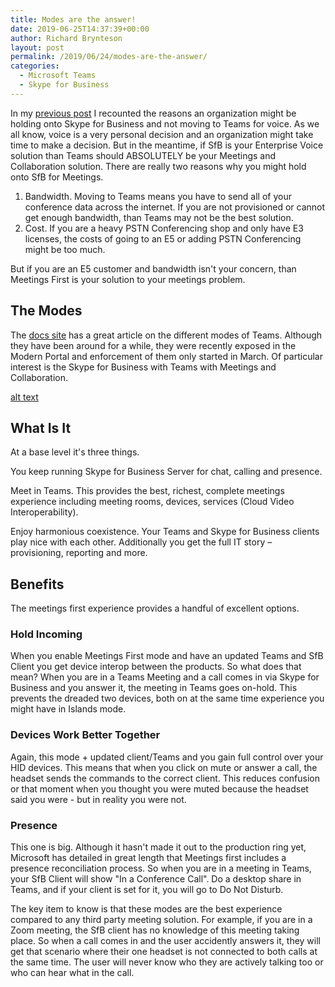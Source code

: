 ```yaml
---
title: Modes are the answer!
date: 2019-06-25T14:37:39+00:00
author: Richard Brynteson
layout: post
permalink: /2019/06/24/modes-are-the-answer/
categories:
  - Microsoft Teams
  - Skype for Business
---
```


In my [previous post](https://theargylemvp.com/2019/06/24/why-not-move/) I recounted the reasons an organization might be holding onto Skype for Business and not moving to Teams for voice.   As we all know, voice is a very personal decision and an organization might take time to make a decision.  But in the meantime, if SfB is your Enterprise Voice solution than Teams should ABSOLUTELY be your Meetings and Collaboration solution.  There are really two reasons why you might hold onto SfB for Meetings.

1. Bandwidth.  Moving to Teams means you have to send all of your conference data across the internet.  If you are not provisioned or cannot get enough bandwidth, than Teams may not be the best solution.
2. Cost.  If you are a heavy PSTN Conferencing shop and only have E3 licenses, the costs of going to an E5 or adding PSTN Conferencing might be too much.

But if you are an E5 customer and bandwidth isn't your concern, than Meetings First is your solution to your meetings problem.

## The Modes

The [docs site](https://docs.microsoft.com/en-us/microsoftteams/upgrade-and-coexistence-of-skypeforbusiness-and-teams) has a great article on the different modes of Teams.  Although they have been around for a while, they were recently exposed in the Modern Portal and enforcement of them only started in March.  Of particular interest is the Skype for Business with Teams with Meetings and Collaboration.

[alt text](https://theargylemvp.com/assets/images/modes-image-1.png "Modes")

## What Is It

At a base level it's three things.

You keep running Skype for Business Server for chat, calling and presence.  

Meet in Teams.  This provides the best, richest, complete meetings experience including meeting rooms, devices, services (Cloud Video Interoperability).

Enjoy harmonious coexistence.  Your Teams and Skype for Business clients play nice with each other.  Additionally you get the full IT story – provisioning, reporting and more.

## Benefits

The meetings first experience provides a handful of excellent options.  

### Hold Incoming

When you enable Meetings First mode and have an updated Teams and SfB Client you get device interop between the products.  So what does that mean?  When you are in a Teams Meeting and a call comes in via Skype for Business and you answer it, the meeting in Teams goes on-hold.  This prevents the dreaded two devices, both on at the same time experience you might have in Islands mode.

### Devices Work Better Together

Again, this mode + updated client/Teams and you gain full control over your HID devices.  This means that when you click on mute or answer a call, the headset sends the commands to the correct client.  This reduces confusion or that moment when you thought you were muted because the headset said you were - but in reality you were not.

### Presence

This one is big.  Although it hasn't made it out to the production ring yet, Microsoft has detailed in great length that Meetings first includes a presence reconciliation process.  So when you are in a meeting in Teams, your SfB Client will show "In a Conference Call".  Do a desktop share in Teams, and if your client is set for it, you will go to Do Not Disturb.

The key item to know is that these modes are the best experience compared to any third party meeting solution.  For example, if you are in a Zoom meeting, the SfB client has no knowledge of this meeting taking place.  So when a call comes in and the user accidently answers it, they will get that scenario where their one headset is not connected to both calls at the same time.  The user will never know who they are actively talking too or who can hear what in the call.

